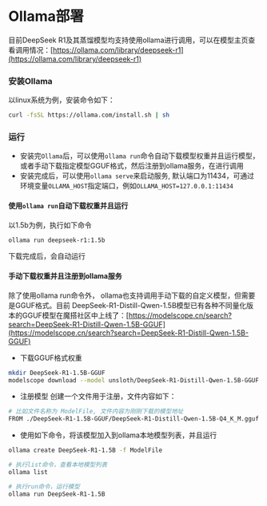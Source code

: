 # Ollama部署
目前DeepSeek R1及其蒸馏模型均支持使用ollama进行调用，可以在模型主页查看调用情况：[https://ollama.com/library/deepseek-r1](https://ollama.com/library/deepseek-r1)

### 安装Ollama
以linux系统为例，安装命令如下：
```bash
curl -fsSL https://ollama.com/install.sh | sh
```

### 运行
 * 安装完`Ollama`后，可以使用`ollama run`命令自动下载模型权重并且运行模型，或者手动下载指定模型GGUF格式，然后注册到ollama服务，在进行调用
 * 安装完成后，可以使用`ollama serve`来启动服务, 默认端口为11434，可通过环境变量`OLLAMA_HOST`指定端口，例如`OLLAMA_HOST=127.0.0.1:11434`

#### 使用`ollama run`自动下载权重并且运行
以1.5b为例，执行如下命令
```bash
ollama run deepseek-r1:1.5b
```
下载完成后，会自动运行


#### 手动下载权重并且注册到ollama服务
除了使用ollama run命令外， ollama也支持调用手动下载的自定义模型，但需要是GGUF格式。目前
DeepSeek-R1-Distill-Qwen-1.5B模型已有各种不同量化版本的GGUF模型在魔搭社区中上线了：[https://modelscope.cn/search?search=DeepSeek-R1-Distill-Qwen-1.5B-GGUF](https://modelscope.cn/search?search=DeepSeek-R1-Distill-Qwen-1.5B-GGUF)

 * 下载GGUF格式权重
 ```bash
 mkdir DeepSeek-R1-1.5B-GGUF
 modelscope download --model unsloth/DeepSeek-R1-Distill-Qwen-1.5B-GGUF DeepSeek-R1-Distill-Qwen-1.5B-Q4_K_M.gguf --local_dir ./DeepSeek-R1-1.5B-GGUF
 ```

 * 注册模型
 创建一个文件用于注册，文件内容如下：
 ```bash
 # 比如文件名称为 ModelFile, 文件内容为刚刚下载的模型地址
 FROM ./DeepSeek-R1-1.5B-GGUF/DeepSeek-R1-Distill-Qwen-1.5B-Q4_K_M.gguf
 ```

 * 使用如下命令，将该模型加入到ollama本地模型列表，并且运行
 ```bash
 ollama create DeepSeek-R1-1.5B -f ModelFile
 
 # 执行list命令，查看本地模型列表
 ollama list

 # 执行run命令，运行模型
 ollama run DeepSeek-R1-1.5B
 ```
